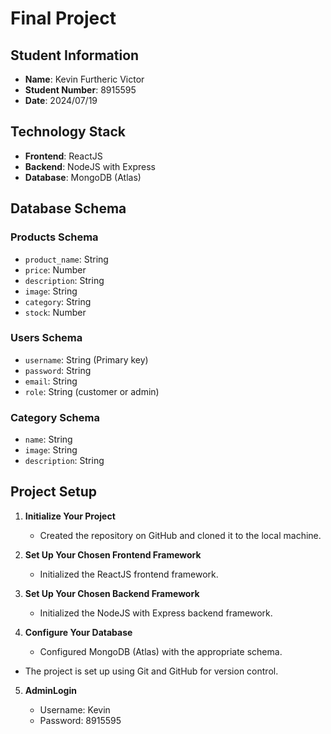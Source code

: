 # Final Project

## Student Information

- **Name**: Kevin Furtheric Victor
- **Student Number**: 8915595
- **Date**: 2024/07/19

## Technology Stack

- **Frontend**: ReactJS
- **Backend**: NodeJS with Express
- **Database**: MongoDB (Atlas)

## Database Schema

### Products Schema

- `product_name`: String
- `price`: Number
- `description`: String
- `image`: String
- `category`: String
- `stock`: Number

### Users Schema

- `username`: String (Primary key)
- `password`: String
- `email`: String
- `role`: String (customer or admin)

### Category Schema

- `name`: String
- `image`: String
- `description`: String

## Project Setup

1. **Initialize Your Project**

   - Created the repository on GitHub and cloned it to the local machine.

2. **Set Up Your Chosen Frontend Framework**

   - Initialized the ReactJS frontend framework.

3. **Set Up Your Chosen Backend Framework**

   - Initialized the NodeJS with Express backend framework.

4. **Configure Your Database**

   - Configured MongoDB (Atlas) with the appropriate schema.

- The project is set up using Git and GitHub for version control.

5. **AdminLogin**

   - Username: Kevin
   - Password: 8915595
